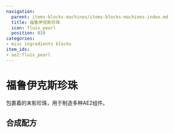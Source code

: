 ```yaml
---
navigation:
  parent: items-blocks-machines/items-blocks-machines-index.md
  title: 福鲁伊克斯珍珠
  icon: fluix_pearl
  position: 010
categories:
- misc ingredients blocks
item_ids:
- ae2:fluix_pearl
---
```


# 福鲁伊克斯珍珠

<ItemImage id="fluix_pearl" scale="4" />

包裹着<ItemLink id="fluix_crystal" />的末影珍珠，用于制造多种AE2组件。

## 合成配方

<RecipeFor id="fluix_pearl" />